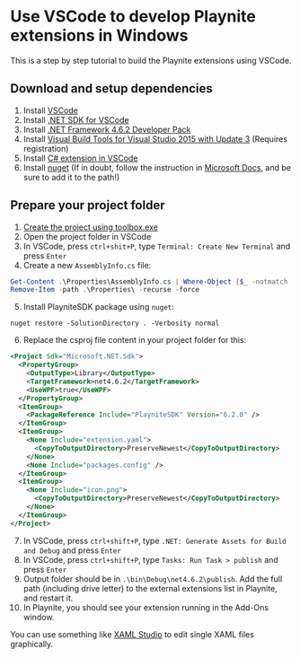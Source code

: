 Use VSCode to develop Playnite extensions in Windows
====================================================

This is a step by step tutorial to build the Playnite extensions using VSCode.

Download and setup dependencies
-------------------------------

1. Install [VSCode](https://code.visualstudio.com/Download)
2. Install [.NET SDK for VSCode](https://dotnet.microsoft.com/en-us/download/dotnet/sdk-for-vs-code)
3. Install [.NET Framework 4.6.2 Developer Pack](https://dotnet.microsoft.com/en-us/download/dotnet-framework/net462)
4. Install [Visual Build Tools for Visual Studio 2015 with Update 3](https://my.visualstudio.com/Downloads?q=%22Visual%20Build%20Tools%20for%20Visual%20Studio%202015%20with%20Update%203%22) (Requires registration)
5. Install [C# extension in VSCode](https://marketplace.visualstudio.com/items?itemName=ms-dotnettools.csharp)
6. Install [nuget](https://www.nuget.org/downloads) (If in doubt, follow the instruction in [Microsoft Docs](https://docs.microsoft.com/en-us/nuget/install-nuget-client-tools#nugetexe-cli), and be sure to add it to the path!)

Prepare your project folder
---------------------------
1. [Create the project using toolbox.exe](https://playnite.link/docs/master/tutorials/toolbox.html#plugins)
2. Open the project folder in VSCode
3. In VSCode, press `ctrl+shit+P`, type `Terminal: Create New Terminal` and press `Enter`
4. Create a new `AssemblyInfo.cs` file:

```powershell
Get-Content .\Properties\AssemblyInfo.cs | Where-Object {$_ -notmatch '^\[assembly: Assembly.+'} | Set-Content .\AssemblyInfo.cs
Remove-Item -path .\Properties\ -recurse -force
```
5. Install PlayniteSDK package using `nuget`:

```shell
nuget restore -SolutionDirectory . -Verbosity normal
```
6. Replace the csproj file content in your project folder for this:

```xml
<Project Sdk="Microsoft.NET.Sdk">
  <PropertyGroup>
    <OutputType>Library</OutputType>
    <TargetFramework>net4.6.2</TargetFramework>
    <UseWPF>true</UseWPF>
  </PropertyGroup>
  <ItemGroup>
    <PackageReference Include="PlayniteSDK" Version="6.2.0" />
  </ItemGroup>
  <ItemGroup>
    <None Include="extension.yaml">
      <CopyToOutputDirectory>PreserveNewest</CopyToOutputDirectory>
    </None>
    <None Include="packages.config" />
  </ItemGroup>
  <ItemGroup>
    <None Include="icon.png">
      <CopyToOutputDirectory>PreserveNewest</CopyToOutputDirectory>
    </None>
  </ItemGroup>
</Project>
```
7. In VSCode, press `ctrl+shift+P`, type `.NET: Generate Assets for Build and Debug` and press `Enter`
8. In VSCode, press `ctrl+shift+P`, type `Tasks: Run Task > publish` and press `Enter`
9. Output folder should be in `.\bin\Debug\net4.6.2\publish`. Add the full path (including drive letter) to the external extensions list in Playnite, and restart it.
10. In Playnite, you should see your extension running in the Add-Ons window.

You can use something like [XAML Studio](https://aka.ms/xamlstudio) to edit single XAML files graphically.
